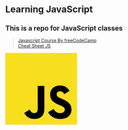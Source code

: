 # Learning JavaScript
## This is a repo for JavaScript classes

 >[Javascript Course By freeCodeCamp](https://www.youtube.com/watch?v=PkZNo7MFNFg)  
 >[Cheat Sheet JS](https://htmlcheatsheet.com/js/)  

 ![JS bg](/imgs/jslogo.png)
